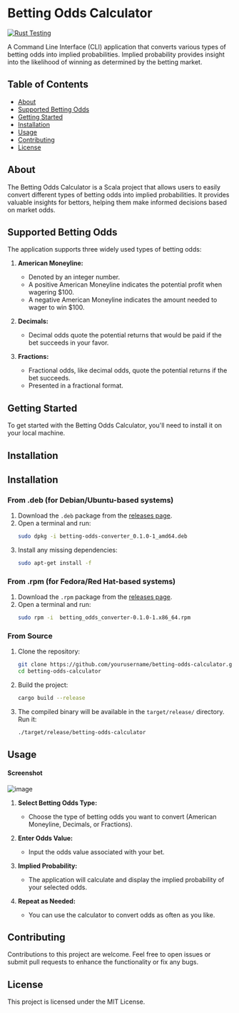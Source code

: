 # Betting Odds Calculator

[![Rust Testing](https://github.com/SanjayShetty01/betting-odds-converter/actions/workflows/rust-test.yml/badge.svg)](https://github.com/SanjayShetty01/betting-odds-converter/actions/workflows/rust-test.yml)

A Command Line Interface (CLI) application that converts various types of betting odds into implied probabilities. Implied probability provides insight into the likelihood of winning as determined by the betting market.

## Table of Contents

- [About](#about)
- [Supported Betting Odds](#supported-betting-odds)
- [Getting Started](#getting-started)
- [Installation](#installation)
- [Usage](#usage)
- [Contributing](#contributing)
- [License](#license)

## About

The Betting Odds Calculator is a Scala project that allows users to easily convert different types of betting odds into implied probabilities. It provides valuable insights for bettors, helping them make informed decisions based on market odds.

## Supported Betting Odds

The application supports three widely used types of betting odds:

1. **American Moneyline:**
   - Denoted by an integer number.
   - A positive American Moneyline indicates the potential profit when wagering $100.
   - A negative American Moneyline indicates the amount needed to wager to win $100.

2. **Decimals:**
   - Decimal odds quote the potential returns that would be paid if the bet succeeds in your favor.

3. **Fractions:**
   - Fractional odds, like decimal odds, quote the potential returns if the bet succeeds.
   - Presented in a fractional format.

## Getting Started

To get started with the Betting Odds Calculator, you'll need to install it on your local machine.

## Installation

## Installation

### From .deb (for Debian/Ubuntu-based systems)
1. Download the `.deb` package from the [releases page](https://github.com/SanjayShetty01/betting-odds-converter/releases).
2. Open a terminal and run:
   ```bash
   sudo dpkg -i betting-odds-converter_0.1.0-1_amd64.deb 
   ```
3. Install any missing dependencies:
   ```bash
   sudo apt-get install -f
   ```

### From .rpm (for Fedora/Red Hat-based systems)
1. Download the `.rpm` package from the [releases page](https://github.com/SanjayShetty01/betting-odds-converter/releases).
2. Open a terminal and run:
   ```bash
   sudo rpm -i  betting_odds_converter-0.1.0-1.x86_64.rpm 
   ```

### From Source
1. Clone the repository:
   ```bash
   git clone https://github.com/yourusername/betting-odds-calculator.git
   cd betting-odds-calculator
   ```
2. Build the project:
   ```bash
   cargo build --release
   ```
3. The compiled binary will be available in the `target/release/` directory. Run it:
   ```bash
   ./target/release/betting-odds-calculator
   ```

## Usage

#### Screenshot
![image](https://github.com/user-attachments/assets/4e72d5cb-855b-48d1-8864-cb953fe02feb)

1. **Select Betting Odds Type:**
   - Choose the type of betting odds you want to convert (American Moneyline, Decimals, or Fractions).

2. **Enter Odds Value:**
   - Input the odds value associated with your bet.

3. **Implied Probability:**
   - The application will calculate and display the implied probability of your selected odds.

4. **Repeat as Needed:**
   - You can use the calculator to convert odds as often as you like.

## Contributing

Contributions to this project are welcome. Feel free to open issues or submit pull requests to enhance the functionality or fix any bugs.

## License

This project is licensed under the MIT License.
